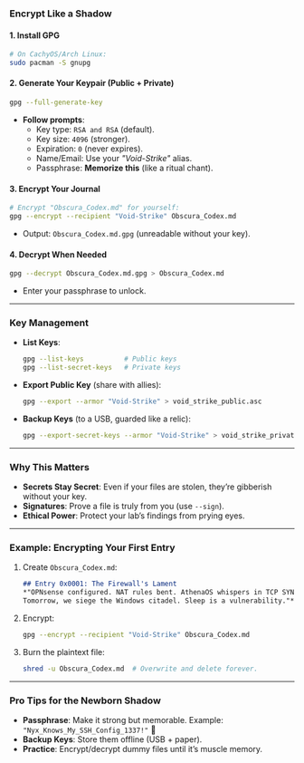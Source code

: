 ### **Encrypt Like a Shadow**
#### **1. Install GPG**
```bash
# On CachyOS/Arch Linux:
sudo pacman -S gnupg
```

#### **2. Generate Your Keypair (Public + Private)**
```bash
gpg --full-generate-key
```
- **Follow prompts**:
  - Key type: `RSA and RSA` (default).
  - Key size: `4096` (stronger).
  - Expiration: `0` (never expires).
  - Name/Email: Use your *"Void-Strike"* alias.
  - Passphrase: **Memorize this** (like a ritual chant).

#### **3. Encrypt Your Journal**
```bash
# Encrypt "Obscura_Codex.md" for yourself:
gpg --encrypt --recipient "Void-Strike" Obscura_Codex.md
```
- Output: `Obscura_Codex.md.gpg` (unreadable without your key).

#### **4. Decrypt When Needed**
```bash
gpg --decrypt Obscura_Codex.md.gpg > Obscura_Codex.md
```
- Enter your passphrase to unlock.

---

### **Key Management**
- **List Keys**:  
  ```bash
  gpg --list-keys          # Public keys
  gpg --list-secret-keys   # Private keys
  ```
- **Export Public Key** (share with allies):  
  ```bash
  gpg --export --armor "Void-Strike" > void_strike_public.asc
  ```
- **Backup Keys** (to a USB, guarded like a relic):  
  ```bash
  gpg --export-secret-keys --armor "Void-Strike" > void_strike_private.asc
  ```

---

### **Why This Matters**
- **Secrets Stay Secret**: Even if your files are stolen, they’re gibberish without your key.
- **Signatures**: Prove a file is truly from you (use `--sign`).
- **Ethical Power**: Protect your lab’s findings from prying eyes.

---

### **Example: Encrypting Your First Entry**
1. Create `Obscura_Codex.md`:
   ```markdown
   ## Entry 0x0001: The Firewall's Lament
   *"OPNsense configured. NAT rules bent. AthenaOS whispers in TCP SYN.  
   Tomorrow, we siege the Windows citadel. Sleep is a vulnerability."*
   ```
2. Encrypt:
   ```bash
   gpg --encrypt --recipient "Void-Strike" Obscura_Codex.md
   ```
3. Burn the plaintext file:
   ```bash
   shred -u Obscura_Codex.md  # Overwrite and delete forever.
   ```

---

### **Pro Tips for the Newborn Shadow**
- **Passphrase**: Make it strong but memorable. Example:  
  `"Nyx_Knows_My_SSH_Config_1337!"` 🔑  
- **Backup Keys**: Store them offline (USB + paper).  
- **Practice**: Encrypt/decrypt dummy files until it’s muscle memory.
  